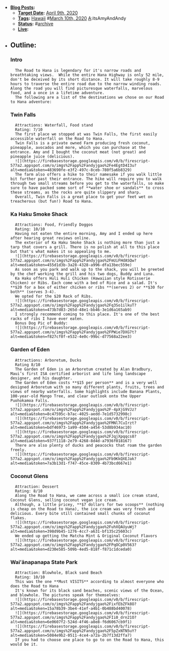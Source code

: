 - **[Blog Posts](<Blog Posts.md>):** 
    - **[Target Date](<Target Date.md>):** [April 9th, 2020](<April 9th, 2020.md>) 
    - **[Tags](<Tags.md>):** [Hawaii](<Hawaii.md>) #[March 10th, 2020](<March 10th, 2020.md>) [A](<A.md>):itsAmyAndAndy
    - **[Status](<Status.md>):** #[archive](<archive.md>)
    - **[Live](<Live.md>):** 
- ## Outline:
    ### Intro
        The Road to Hana is legendary for it's narrow roads and breathtaking views.  While the entire Hana Highway is only 52 mile, don't be deceived by its short distance. It will take roughly 8-9 hours to traverse the entire road due to the narrow winding roads. Along the road you will find picturesque waterfalls, marvelous food, and a once in a lifetime adventure. 
        The following are a list of the destinations we chose on our Road to Hana adventure:
    ### Twin Falls
        Attractions: Waterfall, Food stand
        Rating: 7/10
        The first place we stopped at was Twin Falls, the first easily accessible waterfall on the Road to Hana. 
        Twin Falls is a private owned Farm producing fresh coconut, pineapple, avocados and more, which you can purchase at the entrance. Amy and I bought the coconut meat (not great) and pineapple juice (delicious).
        ![](https://firebasestorage.googleapis.com/v0/b/firescript-577a2.appspot.com/o/imgs%2Fapp%2Fandyjgao%2Fe4EgtD4I3u?alt=media&token=483690fe-e3f2-497c-8ceb-780f5a6b8329)
        The farm also offers a hike to their namesake if you walk little bit further past their entrance. The hike will require you to walk through two small streams before you get to the waterfalls, so make sure to have packed some sort of **water shoe or sandals** to cross these streams, as the rocks are quite slippery and sharp. 
        Overall, Twin Falls is a great place to get your feet wet on treacherous (but fun!) Road to Hana.
    ### Ka Haku Smoke Shack
        Attractions: Food, Friendly Doggos
        Rating: 10/10
        Having not eaten the entire morning, Amy and I ended up here after hearing great reviews online.
        The exterior of Ka Haku Smoke Shack is nothing more than just a tarp that covers a grill. There is no polish at all to this place but that's what makes it so appealing to me. 
        ![](https://firebasestorage.googleapis.com/v0/b/firescript-577a2.appspot.com/o/imgs%2Fapp%2Fandyjgao%2FmUiFHdASQw?alt=media&token=455d1d3b-3a28-4328-a996-dfa13bec559e)
        As soon as you park and walk up to the shack, you will be greeted by the chef working the grill and his two dogs, Buddy and Luna. 
        Ka Haku offers Huli Huli Chicken (Hawaiian style Rotisserie Chicken) or Ribs. Each come with a bed of Rice and a salad. It's **$20 for a box of either chicken or ribs **(serves 2) or **$30 for both** (serves 3-4).
        We opted for the $20 Rack of Ribs.
        ![](https://firebasestorage.googleapis.com/v0/b/firescript-577a2.appspot.com/o/imgs%2Fapp%2Fandyjgao%2Fq3So1ilkuT?alt=media&token=473b7d83-265d-48e1-bb46-3e1d6a165ab9)
        I strongly recommend coming to this place. It's one of the best racks of ribs I have ever eaten.
        Bonus Dog Pic of Buddy:
        ![](https://firebasestorage.googleapis.com/v0/b/firescript-577a2.appspot.com/o/imgs%2Fapp%2Fandyjgao%2FPWie7DXG7t?alt=media&token=f827cf0f-e532-4e0c-99bc-d77568a22ee3)
    ### Garden of Eden
        Attractions: Arboretum, Ducks 
        Rating 8/10
        The Garden of Eden is an Arboretum created by Alan Bradbury, Maui’s first ISA certified arborist and life long landscape designer, and his daughter.
        The Garden of Eden costs **$15 per person** and is a very well designed Arboretum with so many different plants, fruits, trees and views of nearby waterfalls. Some highlights include Banana Plants, 100-year-old Mango Tree, and clear outlook onto the Upper Puohokamoa Falls. 
        ![](https://firebasestorage.googleapis.com/v0/b/firescript-577a2.appspot.com/o/imgs%2Fapp%2Fandyjgao%2F-4pXjG9VJz?alt=media&token=8c47595c-b7ac-4025-aedd-7e1d5732998c)
        ![](https://firebasestorage.googleapis.com/v0/b/firescript-577a2.appspot.com/o/imgs%2Fapp%2Fandyjgao%2FMNl7CuIrzt?alt=media&token=bdf46973-1a99-4504-a454-53d8b934ac10) 
        ![](https://firebasestorage.googleapis.com/v0/b/firescript-577a2.appspot.com/o/imgs%2Fapp%2Fandyjgao%2FJqjXpqqcs8?alt=media&token=937f1118-2e79-4268-8d4d-a7936f018167)
        There are also plenty of ducks and peacocks that roam the garden freely.
        ![](https://firebasestorage.googleapis.com/v0/b/firescript-577a2.appspot.com/o/imgs%2Fapp%2Fandyjgao%2Fb9KkQXEJak?alt=media&token=7a3b13d1-f747-45ce-8309-4b73bcd667e1)
    ### Coconut Glens
        Attraction: Dessert
        Rating: 8/10
        Along the Road to Hana, we came across a small ice cream stand, Coconut Glens, selling coconut vegan ice cream.
        Although, a little pricey, **$7 dollars for two scoops** (nothing is cheap on the Road to Hana), the ice cream was very fresh and delicious. Every bite still contained small chunks of coconut flakes.
        ![](https://firebasestorage.googleapis.com/v0/b/firescript-577a2.appspot.com/o/imgs%2Fapp%2Fandyjgao%2FuhXQAUyuWj?alt=media&token=398d9b45-1276-4cc7-a631-bf135c25603c)
        We ended up getting the Matcha Mint & Original Coconut Flavors
        ![](https://firebasestorage.googleapis.com/v0/b/firescript-577a2.appspot.com/o/imgs%2Fapp%2Fandyjgao%2FPqOCp0V563?alt=media&token=d230e585-509b-4ed5-818f-f871c1dceda0)
    ### Waiʻānapanapa State Park
        Attraction: Blowhole, Black sand Beach
        Rating: 10/10
        This was the one **Must VISITS** according to almost everyone who does the Road to Hana
        It's known for its black sand beaches, scenic views of the Ocean, and blowhole. The pictures speak for themselves:
        ![](https://firebasestorage.googleapis.com/v0/b/firescript-577a2.appspot.com/o/imgs%2Fapp%2Fandyjgao%2FixfEbZFk8O?alt=media&token=15a78b39-3be4-41ef-a4b1-0b488bd40078)
        ![](https://firebasestorage.googleapis.com/v0/b/firescript-577a2.appspot.com/o/imgs%2Fapp%2Fandyjgao%2FIi0_drn21O?alt=media&token=6e0607f2-524d-4f46-a8e8-f6d6067cb9f1)
        ![](https://firebasestorage.googleapis.com/v0/b/firescript-577a2.appspot.com/o/imgs%2Fapp%2Fandyjgao%2F5pZxNTN5uY?alt=media&token=5084e9b2-0511-4ce4-a72a-2b7f13d2ffa7)
        If you had to choose one place to go to on the Road to Hana, this would be it. 
